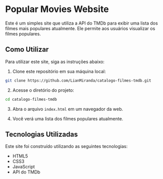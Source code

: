 # Popular Movies Website

Este é um simples site que utiliza a API do TMDb para exibir uma lista dos filmes mais populares atualmente. Ele permite aos usuários visualizar os filmes populares.

## Como Utilizar

Para utilizar este site, siga as instruções abaixo:

1. Clone este repositório em sua máquina local:

```bash
git clone https://github.com/LianMiranda/catalogo-filmes-tmdb.git
```

2. Acesse o diretório do projeto:

```bash
cd catalogo-filmes-tmdb
```
3. Abra o arquivo `index.html` em um navegador da web.

4. Você verá uma lista dos filmes populares atualmente.


## Tecnologias Utilizadas

Este site foi construído utilizando as seguintes tecnologias:

- HTML5
- CSS3
- JavaScript
- API do TMDb
